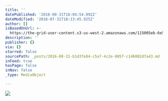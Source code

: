 ```yaml
---
title: ''
datePublished: '2016-08-31T16:04:54.092Z'
dateModified: '2016-07-31T18:13:45.925Z'
author: []
isBasedOnUrl: >-
  https://the-grid-user-content.s3-us-west-2.amazonaws.com/115005eb-6e5e-4f25-9e6a-2ea62a105b50.jpg
description: ''
publisher: {}
via: {}
starred: false
sourcePath: _posts/2016-08-31-b1d3fe84-c5a7-4c2e-805f-c146002d7a43.md
inFeed: true
hasPage: false
inNav: false
_type: MediaObject

---
```

![](https://the-grid-user-content.s3-us-west-2.amazonaws.com/115005eb-6e5e-4f25-9e6a-2ea62a105b50.jpg)